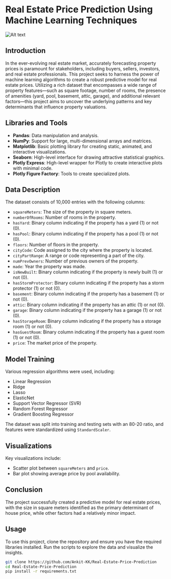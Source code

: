 # Real Estate Price Prediction Using Machine Learning Techniques

![Alt text]([image_url](https://github.com/Ankit-KK/Real-Estate-Price-Prediction/blob/main/mindmap%20(1).png))

## Introduction
In the ever-evolving real estate market, accurately forecasting property prices is paramount for stakeholders, including buyers, sellers, investors, and real estate professionals. This project seeks to harness the power of machine learning algorithms to create a robust predictive model for real estate prices. Utilizing a rich dataset that encompasses a wide range of property features—such as square footage, number of rooms, the presence of amenities (yard, pool, basement, attic, garage), and additional relevant factors—this project aims to uncover the underlying patterns and key determinants that influence property valuations.

## Libraries and Tools
- **Pandas**: Data manipulation and analysis.
- **NumPy**: Support for large, multi-dimensional arrays and matrices.
- **Matplotlib**: Basic plotting library for creating static, animated, and interactive visualizations.
- **Seaborn**: High-level interface for drawing attractive statistical graphics.
- **Plotly Express**: High-level wrapper for Plotly to create interactive plots with minimal code.
- **Plotly Figure Factory**: Tools to create specialized plots.

## Data Description
The dataset consists of 10,000 entries with the following columns:
- `squareMeters`: The size of the property in square meters.
- `numberOfRooms`: Number of rooms in the property.
- `hasYard`: Binary column indicating if the property has a yard (1) or not (0).
- `hasPool`: Binary column indicating if the property has a pool (1) or not (0).
- `floors`: Number of floors in the property.
- `cityCode`: Code assigned to the city where the property is located.
- `cityPartRange`: A range or code representing a part of the city.
- `numPrevOwners`: Number of previous owners of the property.
- `made`: Year the property was made.
- `isNewBuilt`: Binary column indicating if the property is newly built (1) or not (0).
- `hasStormProtector`: Binary column indicating if the property has a storm protector (1) or not (0).
- `basement`: Binary column indicating if the property has a basement (1) or not (0).
- `attic`: Binary column indicating if the property has an attic (1) or not (0).
- `garage`: Binary column indicating if the property has a garage (1) or not (0).
- `hasStorageRoom`: Binary column indicating if the property has a storage room (1) or not (0).
- `hasGuestRoom`: Binary column indicating if the property has a guest room (1) or not (0).
- `price`: The market price of the property.

## Model Training
Various regression algorithms were used, including:
- Linear Regression
- Ridge
- Lasso
- ElasticNet
- Support Vector Regressor (SVR)
- Random Forest Regressor
- Gradient Boosting Regressor

The dataset was split into training and testing sets with an 80-20 ratio, and features were standardized using `StandardScaler`.

## Visualizations
Key visualizations include:
- Scatter plot between `squareMeters` and `price`.
- Bar plot showing average price by pool availability.

## Conclusion
The project successfully created a predictive model for real estate prices, with the size in square meters identified as the primary determinant of house price, while other factors had a relatively minor impact.

## Usage
To use this project, clone the repository and ensure you have the required libraries installed. Run the scripts to explore the data and visualize the insights.

```bash
git clone https://github.com/Ankit-KK/Real-Estate-Price-Prediction
cd Real-Estate-Price-Prediction
pip install -r requirements.txt
